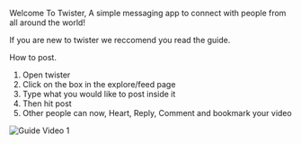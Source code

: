 Welcome To Twister, A simple messaging app to connect with people from all around the world!

If you are new to twister we reccomend you read the guide.

How to post.

1. Open twister
2. Click on the box in the explore/feed page
3. Type what you would like to post inside it
4. Then hit post
5. Other people can now, Heart, Reply, Comment and bookmark your video

![Guide Video 1](https://github.com/user-attachments/assets/f80c8c70-32d0-4989-bfde-ac7fc4f77e75)


